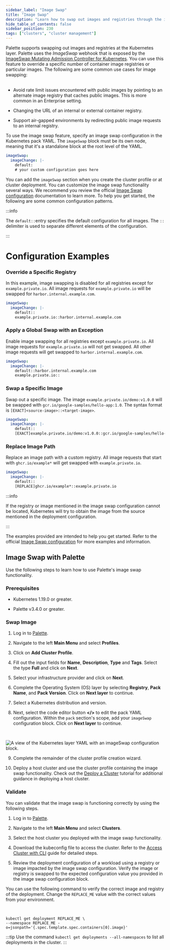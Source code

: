 ```yaml
---
sidebar_label: "Image Swap"
title: "Image Swap"
description: "Learn how to swap out images and registries through the image swap webhook exposed by Palette."
hide_table_of_contents: false
sidebar_position: 230
tags: ["clusters", "cluster management"]
---
```


Palette supports swapping out images and registries at the Kubernetes layer. Palette uses the _ImageSwap_ webhook that
is exposed by the
[ImageSwap Mutating Admission Controller for Kubernetes](https://github.com/phenixblue/imageswap-webhook/blob/master/README.md).
You can use this feature to override a specific number of container image registries or particular images. The following
are some common use cases for image swapping: <br /> <br />

- Avoid rate limit issues encountered with public images by pointing to an alternate image registry that caches public
  images. This is more common in an Enterprise setting.

- Changing the URL of an internal or external container registry.

- Support air-gapped environments by redirecting public image requests to an internal registry.

To use the image swap feature, specify an image swap configuration in the Kubernetes pack YAML. The `imageSwap` block
must be its own node, meaning that it's a standalone block at the root level of the YAML.

```yaml
imageSwap:
  imageChange: |-
    default:
    # your custom configuration goes here
```

You can add the `imageSwap` section when you create the cluster profile or at cluster deployment. You can customize the
image swap functionality several ways. We recommend you review the official
[Image Swap configuration](https://github.com/phenixblue/imageswap-webhook/blob/master/README.md#configuration)
documentation to learn more. To help you get started, the following are some common configuration patterns.

:::info

The `default::`entry specifies the default configuration for all images. The `::` delimiter is used to separate
different elements of the configuration.

:::

# Configuration Examples

### Override a Specific Registry

In this example, image swapping is disabled for all registries except for `example.private.io`. All image requests for
`example.private.io` will be swapped for `harbor.internal.example.com`.

```yaml
imageSwap:
  imageChange: |-
    default::
    example.private.io::harbor.internal.example.com
```

### Apply a Global Swap with an Exception

Enable image swapping for all registries except `example.private.io`. All image requests for `example.private.io` will
not get swapped. All other image requests will get swapped to `harbor.internal.example.com`.

```yaml
imageSwap:
  imageChange: |-
    default::harbor.internal.example.com
    example.private.io::
```

### Swap a Specific Image

Swap out a specific image. The image `example.private.io/demo:v1.0.0` will be swapped with
`gcr.io/google-samples/hello-app:1.0`. The syntax format is `[EXACT]<source-image>::<target-image>`.

```yaml
imageSwap:
  imageChange: |-
    default::
    [EXACT]example.private.io/demo:v1.0.0::gcr.io/google-samples/hello-app:1.0
```

### Replace Image Path

Replace an image path with a custom registry. All image requests that start with `ghcr.io/example*` will get swapped
with `example.private.io`.

```yaml
imageSwap:
  imageChange: |-
    default::
    [REPLACE]ghcr.io/example*::example.private.io
```

:::info

If the registry or image mentioned in the image swap configuration cannot be located, Kubernetes will try to obtain the
image from the source mentioned in the deployment configuration.

:::

The examples provided are intended to help you get started. Refer to the official
[Image Swap configuration](https://github.com/phenixblue/imageswap-webhook/blob/master/README.md#configuration) for more
examples and information.

## Image Swap with Palette

Use the following steps to learn how to use Palette's image swap functionality.

### Prerequisites

- Kubernetes 1.19.0 or greater.

- Palette v3.4.0 or greater.

### Swap Image

1. Log in to [Palette](https://console.spectrocloud.com).

2. Navigate to the left **Main Menu** and select **Profiles**.

3. Click on **Add Cluster Profile**.

4. Fill out the input fields for **Name**, **Description**, **Type** and **Tags**. Select the type **Full** and click on
   **Next**.

5. Select your infrastructure provider and click on **Next**.

6. Complete the Operating System (OS) layer by selecting **Registry**, **Pack Name**, and **Pack Version**. Click on
   **Next layer** to continue.

7. Select a Kubernetes distribution and version.

8. Next, select the code editor button **\</\>** to edit the pack YAML configuration. Within the `pack` section's scope,
   add your `imageSwap` configuration block. Click on **Next layer** to continue.

<br />

![A view of the Kubernetes layer YAML with an imageSwap configuration block.](/clusters_cluster-management_image-swap_kubernetes-layer-yaml.png)

9. Complete the remainder of the cluster profile creation wizard.

10. Deploy a host cluster and use the cluster profile containing the image swap functionality. Check out the
    [Deploy a Cluster](../public-cloud/deploy-k8s-cluster.md) tutorial for additional guidance in deploying a host
    cluster.

### Validate

You can validate that the image swap is functioning correctly by using the following steps.

1. Log in to [Palette](https://console.spectrocloud.com).

2. Navigate to the left **Main Menu** and select **Clusters**.

3. Select the host cluster you deployed with the image swap functionality.

4. Download the kubeconfig file to access the cluster. Refer to the [Access Cluster with CLI](palette-webctl.md) guide
   for detailed steps.

5. Review the deployment configuration of a workload using a registry or image impacted by the image swap configuration.
   Verify the image or registry is swapped to the expected configuration value you provided in the image swap
   configuration block.

You can use the following command to verify the correct image and registry of the deployment. Change the `REPLACE_ME`
value with the correct values from your environment.

<br />

```shell
kubectl get deployment REPLACE_ME \
--namespace REPLACE_ME -o=jsonpath='{.spec.template.spec.containers[0].image}'
```

:::tip Use the command `kubectl get deployments --all-namespaces` to list all deployments in the cluster. :::
